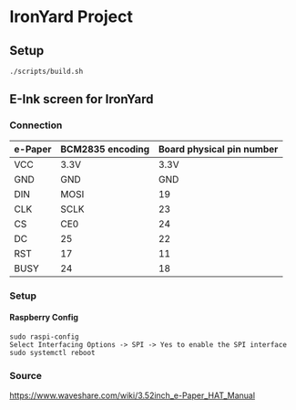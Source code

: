 # IronYard Project

## Setup
```
./scripts/build.sh
```

## E-Ink screen for IronYard

### Connection

| e-Paper | BCM2835 encoding | Board physical pin number |
|---------|------------------|---------------------------|
|  VCC 	  |  3.3V 	     |  3.3V                     |
|  GND 	  |  GND 	     |  GND                      |
|  DIN 	  |  MOSI 	     |  19                       |
|  CLK 	  |  SCLK 	     |  23                       |
|  CS 	  |  CE0 	     |  24                       |
|  DC 	  |  25 	     |  22                       |
|  RST 	  |  17 	     |  11                       |
|  BUSY   |  24 	     |  18                       |

### Setup

#### Raspberry Config
```
sudo raspi-config
Select Interfacing Options -> SPI -> Yes to enable the SPI interface
sudo systemctl reboot
```

### Source
https://www.waveshare.com/wiki/3.52inch_e-Paper_HAT_Manual
